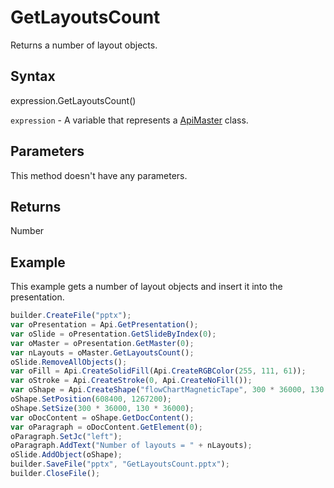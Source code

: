 # GetLayoutsCount

Returns a number of layout objects.

## Syntax

expression.GetLayoutsCount() 

`expression` - A variable that represents a [ApiMaster](../ApiMaster.md) class.

## Parameters

This method doesn't have any parameters.

## Returns

Number

## Example

This example gets a number of layout objects and insert it into the presentation.

```javascript
builder.CreateFile("pptx");
var oPresentation = Api.GetPresentation();
var oSlide = oPresentation.GetSlideByIndex(0);
var oMaster = oPresentation.GetMaster(0);
var nLayouts = oMaster.GetLayoutsCount();
oSlide.RemoveAllObjects();
var oFill = Api.CreateSolidFill(Api.CreateRGBColor(255, 111, 61));
var oStroke = Api.CreateStroke(0, Api.CreateNoFill());
var oShape = Api.CreateShape("flowChartMagneticTape", 300 * 36000, 130 * 36000, oFill, oStroke);
oShape.SetPosition(608400, 1267200);
oShape.SetSize(300 * 36000, 130 * 36000);
var oDocContent = oShape.GetDocContent();
var oParagraph = oDocContent.GetElement(0);
oParagraph.SetJc("left");
oParagraph.AddText("Number of layouts = " + nLayouts);
oSlide.AddObject(oShape);
builder.SaveFile("pptx", "GetLayoutsCount.pptx");
builder.CloseFile();
```